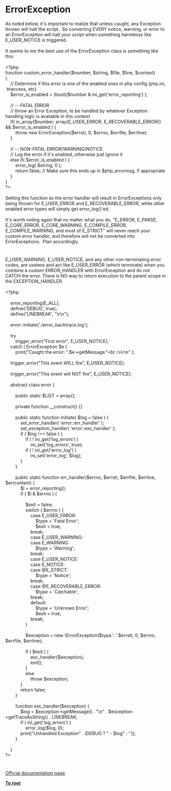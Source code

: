 # ErrorException




<div class="phpcode"><span class="html">
As noted below, it&apos;s important to realize that unless caught, any Exception thrown will halt the script.&#xA0; So converting EVERY notice, warning, or error to an ErrorException will halt your script when something harmlesss like E_USER_NOTICE is triggered.<br><br>It seems to me the best use of the ErrorException class is something like this:<br><br><span class="default">&lt;?php<br></span><span class="keyword">function </span><span class="default">custom_error_handler</span><span class="keyword">(</span><span class="default">$number</span><span class="keyword">, </span><span class="default">$string</span><span class="keyword">, </span><span class="default">$file</span><span class="keyword">, </span><span class="default">$line</span><span class="keyword">, </span><span class="default">$context</span><span class="keyword">) <br>{<br>&#xA0; &#xA0; </span><span class="comment">// Determine if this error is one of the enabled ones in php config (php.ini, .htaccess, etc)<br>&#xA0; &#xA0; </span><span class="default">$error_is_enabled </span><span class="keyword">= (bool)(</span><span class="default">$number </span><span class="keyword">&amp; </span><span class="default">ini_get</span><span class="keyword">(</span><span class="string">&apos;error_reporting&apos;</span><span class="keyword">) );<br>&#xA0; &#xA0; <br>&#xA0; &#xA0; </span><span class="comment">// -- FATAL ERROR<br>&#xA0; &#xA0; // throw an Error Exception, to be handled by whatever Exception handling logic is available in this context<br>&#xA0; &#xA0; </span><span class="keyword">if( </span><span class="default">in_array</span><span class="keyword">(</span><span class="default">$number</span><span class="keyword">, array(</span><span class="default">E_USER_ERROR</span><span class="keyword">, </span><span class="default">E_RECOVERABLE_ERROR</span><span class="keyword">)) &amp;&amp; </span><span class="default">$error_is_enabled </span><span class="keyword">) {<br>&#xA0; &#xA0; &#xA0; &#xA0; throw new </span><span class="default">ErrorException</span><span class="keyword">(</span><span class="default">$errstr</span><span class="keyword">, </span><span class="default">0</span><span class="keyword">, </span><span class="default">$errno</span><span class="keyword">, </span><span class="default">$errfile</span><span class="keyword">, </span><span class="default">$errline</span><span class="keyword">);<br>&#xA0; &#xA0; }<br>&#xA0; &#xA0; <br>&#xA0; &#xA0; </span><span class="comment">// -- NON-FATAL ERROR/WARNING/NOTICE<br>&#xA0; &#xA0; // Log the error if it&apos;s enabled, otherwise just ignore it<br>&#xA0; &#xA0; </span><span class="keyword">else if( </span><span class="default">$error_is_enabled </span><span class="keyword">) {<br>&#xA0; &#xA0; &#xA0; &#xA0; </span><span class="default">error_log</span><span class="keyword">( </span><span class="default">$string</span><span class="keyword">, </span><span class="default">0 </span><span class="keyword">);<br>&#xA0; &#xA0; &#xA0; &#xA0; return </span><span class="default">false</span><span class="keyword">; </span><span class="comment">// Make sure this ends up in $php_errormsg, if appropriate<br>&#xA0; &#xA0; </span><span class="keyword">}<br>}<br></span><span class="default">?&gt;<br></span><br>Setting this function as the error handler will result in ErrorExceptions only being thrown for E_USER_ERROR and E_RECOVERABLE_ERROR, while other enabled error types will simply get error_log()&apos;ed.<br><br>It&apos;s worth noting again that no matter what you do, &quot;E_ERROR, E_PARSE, E_CORE_ERROR, E_CORE_WARNING, E_COMPILE_ERROR, E_COMPILE_WARNING, and most of E_STRICT&quot; will never reach your custom error handler, and therefore will not be converted into ErrorExceptions.&#xA0; Plan accordingly.</span>
</div>
  

#


<div class="phpcode"><span class="html">
E_USER_WARNING, E_USER_NOTICE, and any other non-terminating error codes, are useless and act like E_USER_ERROR (which terminate) when you combine a custom ERROR_HANDLER with ErrorException and do not CATCH the error. There is NO way to return execution to the parent scope in the EXCEPTION_HANDLER.<br><br><span class="default">&lt;?php<br>&#xA0; &#xA0; <br>&#xA0; &#xA0; error_reporting</span><span class="keyword">(</span><span class="default">E_ALL</span><span class="keyword">);<br>&#xA0; &#xA0; </span><span class="default">define</span><span class="keyword">(</span><span class="string">&apos;DEBUG&apos;</span><span class="keyword">, </span><span class="default">true</span><span class="keyword">);<br>&#xA0; &#xA0; </span><span class="default">define</span><span class="keyword">(</span><span class="string">&apos;LINEBREAK&apos;</span><span class="keyword">, </span><span class="string">&quot;\r\n&quot;</span><span class="keyword">);<br>&#xA0; &#xA0; <br>&#xA0; &#xA0; </span><span class="default">error</span><span class="keyword">::</span><span class="default">initiate</span><span class="keyword">(</span><span class="string">&apos;./error_backtrace.log&apos;</span><span class="keyword">);<br>&#xA0; &#xA0; <br>&#xA0; &#xA0; try<br>&#xA0; &#xA0; &#xA0; &#xA0; </span><span class="default">trigger_error</span><span class="keyword">(</span><span class="string">&quot;First error&quot;</span><span class="keyword">, </span><span class="default">E_USER_NOTICE</span><span class="keyword">);<br>&#xA0; &#xA0; catch ( </span><span class="default">ErrorException $e </span><span class="keyword">)<br>&#xA0; &#xA0; &#xA0; &#xA0; print(</span><span class="string">&quot;Caught the error: &quot;</span><span class="keyword">.</span><span class="default">$e</span><span class="keyword">-&gt;</span><span class="default">getMessage</span><span class="keyword">.</span><span class="string">&quot;&lt;br /&gt;\r\n&quot; </span><span class="keyword">);<br>&#xA0; &#xA0; <br>&#xA0; &#xA0; </span><span class="default">trigger_error</span><span class="keyword">(</span><span class="string">&quot;This event WILL fire&quot;</span><span class="keyword">, </span><span class="default">E_USER_NOTICE</span><span class="keyword">);<br>&#xA0; &#xA0; <br>&#xA0; &#xA0; </span><span class="default">trigger_error</span><span class="keyword">(</span><span class="string">&quot;This event will NOT fire&quot;</span><span class="keyword">, </span><span class="default">E_USER_NOTICE</span><span class="keyword">);<br>&#xA0; &#xA0; <br>&#xA0; &#xA0; abstract class </span><span class="default">error </span><span class="keyword">{<br>&#xA0; &#xA0; &#xA0; &#xA0; <br>&#xA0; &#xA0; &#xA0; &#xA0; public static </span><span class="default">$LIST </span><span class="keyword">= array();<br>&#xA0; &#xA0; &#xA0; &#xA0; <br>&#xA0; &#xA0; &#xA0; &#xA0; private function </span><span class="default">__construct</span><span class="keyword">() {}<br>&#xA0; &#xA0; &#xA0; &#xA0; <br>&#xA0; &#xA0; &#xA0; &#xA0; public static function </span><span class="default">initiate</span><span class="keyword">( </span><span class="default">$log </span><span class="keyword">= </span><span class="default">false </span><span class="keyword">) {<br>&#xA0; &#xA0; &#xA0; &#xA0; &#xA0; &#xA0; </span><span class="default">set_error_handler</span><span class="keyword">( </span><span class="string">&apos;error::err_handler&apos; </span><span class="keyword">);<br>&#xA0; &#xA0; &#xA0; &#xA0; &#xA0; &#xA0; </span><span class="default">set_exception_handler</span><span class="keyword">( </span><span class="string">&apos;error::exc_handler&apos; </span><span class="keyword">);<br>&#xA0; &#xA0; &#xA0; &#xA0; &#xA0; &#xA0; if ( </span><span class="default">$log </span><span class="keyword">!== </span><span class="default">false </span><span class="keyword">) {<br>&#xA0; &#xA0; &#xA0; &#xA0; &#xA0; &#xA0; &#xA0; &#xA0; if ( ! </span><span class="default">ini_get</span><span class="keyword">(</span><span class="string">&apos;log_errors&apos;</span><span class="keyword">) )<br>&#xA0; &#xA0; &#xA0; &#xA0; &#xA0; &#xA0; &#xA0; &#xA0; &#xA0; &#xA0; </span><span class="default">ini_set</span><span class="keyword">(</span><span class="string">&apos;log_errors&apos;</span><span class="keyword">, </span><span class="default">true</span><span class="keyword">);<br>&#xA0; &#xA0; &#xA0; &#xA0; &#xA0; &#xA0; &#xA0; &#xA0; if ( ! </span><span class="default">ini_get</span><span class="keyword">(</span><span class="string">&apos;error_log&apos;</span><span class="keyword">) )<br>&#xA0; &#xA0; &#xA0; &#xA0; &#xA0; &#xA0; &#xA0; &#xA0; &#xA0; &#xA0; </span><span class="default">ini_set</span><span class="keyword">(</span><span class="string">&apos;error_log&apos;</span><span class="keyword">, </span><span class="default">$log</span><span class="keyword">);<br>&#xA0; &#xA0; &#xA0; &#xA0; &#xA0; &#xA0; }<br>&#xA0; &#xA0; &#xA0; &#xA0; }<br>&#xA0; &#xA0; &#xA0; &#xA0; <br>&#xA0; &#xA0; &#xA0; &#xA0; public static function </span><span class="default">err_handler</span><span class="keyword">(</span><span class="default">$errno</span><span class="keyword">, </span><span class="default">$errstr</span><span class="keyword">, </span><span class="default">$errfile</span><span class="keyword">, </span><span class="default">$errline</span><span class="keyword">, </span><span class="default">$errcontext</span><span class="keyword">) {<br>&#xA0; &#xA0; &#xA0; &#xA0; &#xA0; &#xA0; </span><span class="default">$l </span><span class="keyword">= </span><span class="default">error_reporting</span><span class="keyword">();<br>&#xA0; &#xA0; &#xA0; &#xA0; &#xA0; &#xA0; if ( </span><span class="default">$l </span><span class="keyword">&amp; </span><span class="default">$errno </span><span class="keyword">) {<br>&#xA0; &#xA0; &#xA0; &#xA0; &#xA0; &#xA0; &#xA0; &#xA0; <br>&#xA0; &#xA0; &#xA0; &#xA0; &#xA0; &#xA0; &#xA0; &#xA0; </span><span class="default">$exit </span><span class="keyword">= </span><span class="default">false</span><span class="keyword">;<br>&#xA0; &#xA0; &#xA0; &#xA0; &#xA0; &#xA0; &#xA0; &#xA0; switch ( </span><span class="default">$errno </span><span class="keyword">) {<br>&#xA0; &#xA0; &#xA0; &#xA0; &#xA0; &#xA0; &#xA0; &#xA0; &#xA0; &#xA0; case </span><span class="default">E_USER_ERROR</span><span class="keyword">:<br>&#xA0; &#xA0; &#xA0; &#xA0; &#xA0; &#xA0; &#xA0; &#xA0; &#xA0; &#xA0; &#xA0; &#xA0; </span><span class="default">$type </span><span class="keyword">= </span><span class="string">&apos;Fatal Error&apos;</span><span class="keyword">;<br>&#xA0; &#xA0; &#xA0; &#xA0; &#xA0; &#xA0; &#xA0; &#xA0; &#xA0; &#xA0; &#xA0; &#xA0; </span><span class="default">$exit </span><span class="keyword">= </span><span class="default">true</span><span class="keyword">;<br>&#xA0; &#xA0; &#xA0; &#xA0; &#xA0; &#xA0; &#xA0; &#xA0; &#xA0; &#xA0; break;<br>&#xA0; &#xA0; &#xA0; &#xA0; &#xA0; &#xA0; &#xA0; &#xA0; &#xA0; &#xA0; case </span><span class="default">E_USER_WARNING</span><span class="keyword">:<br>&#xA0; &#xA0; &#xA0; &#xA0; &#xA0; &#xA0; &#xA0; &#xA0; &#xA0; &#xA0; case </span><span class="default">E_WARNING</span><span class="keyword">:<br>&#xA0; &#xA0; &#xA0; &#xA0; &#xA0; &#xA0; &#xA0; &#xA0; &#xA0; &#xA0; &#xA0; &#xA0; </span><span class="default">$type </span><span class="keyword">= </span><span class="string">&apos;Warning&apos;</span><span class="keyword">;<br>&#xA0; &#xA0; &#xA0; &#xA0; &#xA0; &#xA0; &#xA0; &#xA0; &#xA0; &#xA0; break;<br>&#xA0; &#xA0; &#xA0; &#xA0; &#xA0; &#xA0; &#xA0; &#xA0; &#xA0; &#xA0; case </span><span class="default">E_USER_NOTICE</span><span class="keyword">:<br>&#xA0; &#xA0; &#xA0; &#xA0; &#xA0; &#xA0; &#xA0; &#xA0; &#xA0; &#xA0; case </span><span class="default">E_NOTICE</span><span class="keyword">:<br>&#xA0; &#xA0; &#xA0; &#xA0; &#xA0; &#xA0; &#xA0; &#xA0; &#xA0; &#xA0; case @</span><span class="default">E_STRICT</span><span class="keyword">:<br>&#xA0; &#xA0; &#xA0; &#xA0; &#xA0; &#xA0; &#xA0; &#xA0; &#xA0; &#xA0; &#xA0; &#xA0; </span><span class="default">$type </span><span class="keyword">= </span><span class="string">&apos;Notice&apos;</span><span class="keyword">;<br>&#xA0; &#xA0; &#xA0; &#xA0; &#xA0; &#xA0; &#xA0; &#xA0; &#xA0; &#xA0; break;<br>&#xA0; &#xA0; &#xA0; &#xA0; &#xA0; &#xA0; &#xA0; &#xA0; &#xA0; &#xA0; case @</span><span class="default">E_RECOVERABLE_ERROR</span><span class="keyword">:<br>&#xA0; &#xA0; &#xA0; &#xA0; &#xA0; &#xA0; &#xA0; &#xA0; &#xA0; &#xA0; &#xA0; &#xA0; </span><span class="default">$type </span><span class="keyword">= </span><span class="string">&apos;Catchable&apos;</span><span class="keyword">;<br>&#xA0; &#xA0; &#xA0; &#xA0; &#xA0; &#xA0; &#xA0; &#xA0; &#xA0; &#xA0; break;<br>&#xA0; &#xA0; &#xA0; &#xA0; &#xA0; &#xA0; &#xA0; &#xA0; &#xA0; &#xA0; default:<br>&#xA0; &#xA0; &#xA0; &#xA0; &#xA0; &#xA0; &#xA0; &#xA0; &#xA0; &#xA0; &#xA0; &#xA0; </span><span class="default">$type </span><span class="keyword">= </span><span class="string">&apos;Unknown Error&apos;</span><span class="keyword">;<br>&#xA0; &#xA0; &#xA0; &#xA0; &#xA0; &#xA0; &#xA0; &#xA0; &#xA0; &#xA0; &#xA0; &#xA0; </span><span class="default">$exit </span><span class="keyword">= </span><span class="default">true</span><span class="keyword">;<br>&#xA0; &#xA0; &#xA0; &#xA0; &#xA0; &#xA0; &#xA0; &#xA0; &#xA0; &#xA0; break;<br>&#xA0; &#xA0; &#xA0; &#xA0; &#xA0; &#xA0; &#xA0; &#xA0; }<br>&#xA0; &#xA0; &#xA0; &#xA0; &#xA0; &#xA0; &#xA0; &#xA0; <br>&#xA0; &#xA0; &#xA0; &#xA0; &#xA0; &#xA0; &#xA0; &#xA0; </span><span class="default">$exception </span><span class="keyword">= new \</span><span class="default">ErrorException</span><span class="keyword">(</span><span class="default">$type</span><span class="keyword">.</span><span class="string">&apos;: &apos;</span><span class="keyword">.</span><span class="default">$errstr</span><span class="keyword">, </span><span class="default">0</span><span class="keyword">, </span><span class="default">$errno</span><span class="keyword">, </span><span class="default">$errfile</span><span class="keyword">, </span><span class="default">$errline</span><span class="keyword">);<br>&#xA0; &#xA0; &#xA0; &#xA0; &#xA0; &#xA0; &#xA0; &#xA0; <br>&#xA0; &#xA0; &#xA0; &#xA0; &#xA0; &#xA0; &#xA0; &#xA0; if ( </span><span class="default">$exit </span><span class="keyword">) {<br>&#xA0; &#xA0; &#xA0; &#xA0; &#xA0; &#xA0; &#xA0; &#xA0; &#xA0; &#xA0; </span><span class="default">exc_handler</span><span class="keyword">(</span><span class="default">$exception</span><span class="keyword">);<br>&#xA0; &#xA0; &#xA0; &#xA0; &#xA0; &#xA0; &#xA0; &#xA0; &#xA0; &#xA0; exit();<br>&#xA0; &#xA0; &#xA0; &#xA0; &#xA0; &#xA0; &#xA0; &#xA0; }<br>&#xA0; &#xA0; &#xA0; &#xA0; &#xA0; &#xA0; &#xA0; &#xA0; else<br>&#xA0; &#xA0; &#xA0; &#xA0; &#xA0; &#xA0; &#xA0; &#xA0; &#xA0; &#xA0; throw </span><span class="default">$exception</span><span class="keyword">;<br>&#xA0; &#xA0; &#xA0; &#xA0; &#xA0; &#xA0; }<br>&#xA0; &#xA0; &#xA0; &#xA0; &#xA0; &#xA0; return </span><span class="default">false</span><span class="keyword">;<br>&#xA0; &#xA0; &#xA0; &#xA0; }<br>&#xA0; &#xA0; &#xA0; &#xA0; <br>&#xA0; &#xA0; &#xA0; &#xA0; function </span><span class="default">exc_handler</span><span class="keyword">(</span><span class="default">$exception</span><span class="keyword">) {<br>&#xA0; &#xA0; &#xA0; &#xA0; &#xA0; &#xA0; </span><span class="default">$log </span><span class="keyword">= </span><span class="default">$exception</span><span class="keyword">-&gt;</span><span class="default">getMessage</span><span class="keyword">() . </span><span class="string">&quot;\n&quot; </span><span class="keyword">. </span><span class="default">$exception</span><span class="keyword">-&gt;</span><span class="default">getTraceAsString</span><span class="keyword">() . </span><span class="default">LINEBREAK</span><span class="keyword">;<br>&#xA0; &#xA0; &#xA0; &#xA0; &#xA0; &#xA0; if ( </span><span class="default">ini_get</span><span class="keyword">(</span><span class="string">&apos;log_errors&apos;</span><span class="keyword">) )<br>&#xA0; &#xA0; &#xA0; &#xA0; &#xA0; &#xA0; &#xA0; &#xA0; </span><span class="default">error_log</span><span class="keyword">(</span><span class="default">$log</span><span class="keyword">, </span><span class="default">0</span><span class="keyword">);<br>&#xA0; &#xA0; &#xA0; &#xA0; &#xA0; &#xA0; print(</span><span class="string">&quot;Unhandled Exception&quot; </span><span class="keyword">. (</span><span class="default">DEBUG </span><span class="keyword">? </span><span class="string">&quot; - </span><span class="default">$log</span><span class="string">&quot; </span><span class="keyword">: </span><span class="string">&apos;&apos;</span><span class="keyword">));<br>&#xA0; &#xA0; &#xA0; &#xA0; }<br>&#xA0; &#xA0; &#xA0; &#xA0; <br>&#xA0; &#xA0; }<br></span><span class="default">?&gt;</span>
</span>
</div>
  

#

[Official documentation page](https://www.php.net/manual/en/class.errorexception.php)

**[To root](/README.md)**